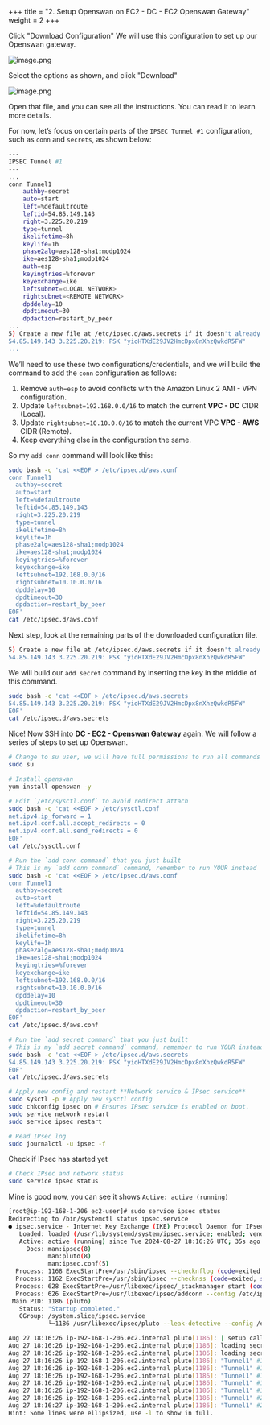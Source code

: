 +++
title = "2. Setup Openswan on EC2 - DC - EC2 Openswan Gateway"
weight = 2
+++


Click "Download Configuration" We will use this configuration to set up our Openswan gateway.


![image.png](/images/006-vi-site-to-site-vpn-aws-to-dc/28-217764-image.png)


Select the options as shown, and click "Download"


![image.png](/images/006-vi-site-to-site-vpn-aws-to-dc/28-953824-image.png)


Open that file, and you can see all the instructions. You can read it to learn more details.


For now, let’s focus on certain parts of the `IPSEC Tunnel #1` configuration, such as `conn` and `secrets`, as shown below:


```bash
---
IPSEC Tunnel #1
---
...
conn Tunnel1
	authby=secret
	auto=start
	left=%defaultroute
	leftid=54.85.149.143
	right=3.225.20.219
	type=tunnel
	ikelifetime=8h
	keylife=1h
	phase2alg=aes128-sha1;modp1024
	ike=aes128-sha1;modp1024
	auth=esp
	keyingtries=%forever
	keyexchange=ike
	leftsubnet=<LOCAL NETWORK>
	rightsubnet=<REMOTE NETWORK>
	dpddelay=10
	dpdtimeout=30
	dpdaction=restart_by_peer
...
5) Create a new file at /etc/ipsec.d/aws.secrets if it doesn't already exist, and append this line to the file (be mindful of the spacing!):
54.85.149.143 3.225.20.219: PSK "yioHTXdE29JV2HmcDpx8nXhzQwkdR5FW"
...
```


We’ll need to use these two configurations/credentials, and we will build the command to add the `conn` configuration as follows:

1. Remove `auth=esp` to avoid conflicts with the Amazon Linux 2 AMI - VPN configuration.
2. Update `leftsubnet=192.168.0.0/16` to match the current **VPC - DC** CIDR (Local).
3. Update `rightsubnet=10.10.0.0/16` to match the current VPC **VPC - AWS** CIDR (Remote).
4. Keep everything else in the configuration the same.

So my `add conn` command will look like this:


```bash
sudo bash -c 'cat <<EOF > /etc/ipsec.d/aws.conf
conn Tunnel1
  authby=secret
  auto=start
  left=%defaultroute
  leftid=54.85.149.143
  right=3.225.20.219
  type=tunnel
  ikelifetime=8h
  keylife=1h
  phase2alg=aes128-sha1;modp1024
  ike=aes128-sha1;modp1024
  keyingtries=%forever
  keyexchange=ike
  leftsubnet=192.168.0.0/16
  rightsubnet=10.10.0.0/16
  dpddelay=10
  dpdtimeout=30
  dpdaction=restart_by_peer
EOF'
cat /etc/ipsec.d/aws.conf
```


Next step, look at the remaining parts of the downloaded configuration file.


```bash
5) Create a new file at /etc/ipsec.d/aws.secrets if it doesn't already exist, and append this line to the file (be mindful of the spacing!):
54.85.149.143 3.225.20.219: PSK "yioHTXdE29JV2HmcDpx8nXhzQwkdR5FW"
```


We will build our `add secret` command by inserting the key in the middle of this command.


```bash
sudo bash -c 'cat <<EOF > /etc/ipsec.d/aws.secrets
54.85.149.143 3.225.20.219: PSK "yioHTXdE29JV2HmcDpx8nXhzQwkdR5FW"
EOF'
cat /etc/ipsec.d/aws.secrets
```


Nice! Now SSH into **DC - EC2 - Openswan Gateway** again. We will follow a series of steps to set up Openswan.


```bash
# Change to su user, we will have full permissions to run all commands
sudo su

# Install openswan
yum install openswan -y

# Edit `/etc/sysctl.conf` to avoid redirect attach
sudo bash -c 'cat <<EOF > /etc/sysctl.conf
net.ipv4.ip_forward = 1
net.ipv4.conf.all.accept_redirects = 0
net.ipv4.conf.all.send_redirects = 0
EOF'
cat /etc/sysctl.conf

# Run the `add conn command` that you just built
# This is my `add conn command` command, remember to run YOUR instead
sudo bash -c 'cat <<EOF > /etc/ipsec.d/aws.conf
conn Tunnel1
  authby=secret
  auto=start
  left=%defaultroute
  leftid=54.85.149.143
  right=3.225.20.219
  type=tunnel
  ikelifetime=8h
  keylife=1h
  phase2alg=aes128-sha1;modp1024
  ike=aes128-sha1;modp1024
  keyingtries=%forever
  keyexchange=ike
  leftsubnet=192.168.0.0/16
  rightsubnet=10.10.0.0/16
  dpddelay=10
  dpdtimeout=30
  dpdaction=restart_by_peer
EOF'
cat /etc/ipsec.d/aws.conf

# Run the `add secret command` that you just built
# This is my `add secret command` command, remember to run YOUR instead
sudo bash -c 'cat <<EOF > /etc/ipsec.d/aws.secrets
54.85.149.143 3.225.20.219: PSK "yioHTXdE29JV2HmcDpx8nXhzQwkdR5FW"
EOF'
cat /etc/ipsec.d/aws.secrets

# Apply new config and restart **Network service & IPsec service**
sudo sysctl -p # Apply new sysctl config
sudo chkconfig ipsec on # Ensures IPsec service is enabled on boot.
sudo service network restart
sudo service ipsec restart

# Read IPsec log 
sudo journalctl -u ipsec -f

```


Check if IPsec has started yet


```bash
# Check IPsec and network status
sudo service ipsec status
```


Mine is good now, you can see it shows `Active: active (running)`


```bash
[root@ip-192-168-1-206 ec2-user]# sudo service ipsec status 
Redirecting to /bin/systemctl status ipsec.service
● ipsec.service - Internet Key Exchange (IKE) Protocol Daemon for IPsec
   Loaded: loaded (/usr/lib/systemd/system/ipsec.service; enabled; vendor preset: disabled)
   Active: active (running) since Tue 2024-08-27 18:16:26 UTC; 35s ago
     Docs: man:ipsec(8)
           man:pluto(8)
           man:ipsec.conf(5)
  Process: 1168 ExecStartPre=/usr/sbin/ipsec --checknflog (code=exited, status=0/SUCCESS)
  Process: 1162 ExecStartPre=/usr/sbin/ipsec --checknss (code=exited, status=0/SUCCESS)
  Process: 628 ExecStartPre=/usr/libexec/ipsec/_stackmanager start (code=exited, status=0/SUCCESS)
  Process: 626 ExecStartPre=/usr/libexec/ipsec/addconn --config /etc/ipsec.conf --checkconfig (code=exited, status=0/SUCCESS)
 Main PID: 1186 (pluto)
   Status: "Startup completed."
   CGroup: /system.slice/ipsec.service
           └─1186 /usr/libexec/ipsec/pluto --leak-detective --config /etc/ipsec.conf --nofork

Aug 27 18:16:26 ip-192-168-1-206.ec2.internal pluto[1186]: | setup callback for interface eth0:500 fd 15
Aug 27 18:16:26 ip-192-168-1-206.ec2.internal pluto[1186]: loading secrets from "/etc/ipsec.secrets"
Aug 27 18:16:26 ip-192-168-1-206.ec2.internal pluto[1186]: loading secrets from "/etc/ipsec.d/aws.secrets"
Aug 27 18:16:26 ip-192-168-1-206.ec2.internal pluto[1186]: "Tunnel1" #1: initiating Main Mode
Aug 27 18:16:26 ip-192-168-1-206.ec2.internal pluto[1186]: "Tunnel1" #1: STATE_MAIN_I2: sent MI2, expecting MR2
Aug 27 18:16:26 ip-192-168-1-206.ec2.internal pluto[1186]: "Tunnel1" #1: STATE_MAIN_I3: sent MI3, expecting MR3
Aug 27 18:16:26 ip-192-168-1-206.ec2.internal pluto[1186]: "Tunnel1" #1: Peer ID is ID_IPV4_ADDR: '3.225.20.219'
Aug 27 18:16:26 ip-192-168-1-206.ec2.internal pluto[1186]: "Tunnel1" #1: STATE_MAIN_I4: ISAKMP SA established {auth=PRESHARED_KEY cipher=aes_128 integ=sha group=MODP1024}
Aug 27 18:16:26 ip-192-168-1-206.ec2.internal pluto[1186]: "Tunnel1" #2: initiating Quick Mode PSK+ENCRYPT+TUNNEL+PFS+UP+IKEV1_ALLOW+IKEV2_ALLOW+SAREF_TRACK+IKE_FRAG_AL...=MODP1024}
Aug 27 18:16:27 ip-192-168-1-206.ec2.internal pluto[1186]: "Tunnel1" #2: STATE_QUICK_I2: sent QI2, IPsec SA established tunnel mode {ESP/NAT=>0xc4f820fd <0x5b2d1f92 xfr...PD=active}
Hint: Some lines were ellipsized, use -l to show in full.
```


